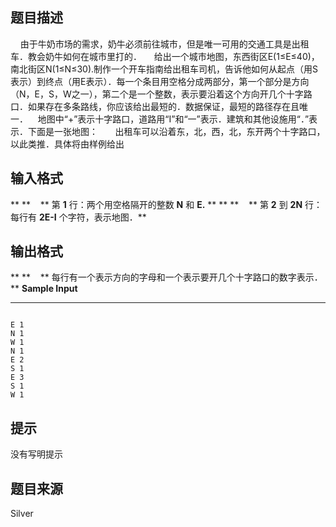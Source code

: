


## 题目描述
    由于牛奶市场的需求，奶牛必须前往城市，但是唯一可用的交通工具是出租车．教会奶牛如何在城市里打的．
    给出一个城市地图，东西街区E(1≤E≤40)，南北街区N(1≤N≤30).制作一个开车指南给出租车司机，告诉他如何从起点（用S表示）到终点（用E表示）．每一个条目用空格分成两部分，第一个部分是方向（N，E，S，W之一），第二个是一个整数，表示要沿着这个方向开几个十字路口．如果存在多条路线，你应该给出最短的．数据保证，最短的路径存在且唯一．    地图中“+”表示十字路口，道路用“I”和“一”表示．建筑和其他设施用“．”表示．下面是一张地图：
 
    出租车可以沿着东，北，西，北，东开两个十字路口，以此类推．具体将由样例给出
## 输入格式
** **    ** 第 **1** 行：两个用空格隔开的整数 **N** 和 **E.** ** 
** **    ** 第 **2** 到 **2N** 行：每行有 **2E-I** 个字符，表示地图．** 
## 输出格式
** **    ** 每行有一个表示方向的字母和一个表示要开几个十字路口的数字表示．** 
**Sample Input** 
**** 

```input1

```
```output1
E 1
N 1
W 1
N 1
E 2
S 1
E 3
S 1
W 1
```

## 提示
没有写明提示
## 题目来源
Silver


